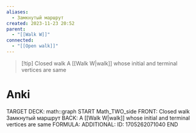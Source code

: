 ```yaml
---
aliases:
  - Замкнутый маршрут
created: 2023-11-23 20:52
parent:
  - "[[Walk W]]"
connected:
  - "[[Open walk]]"
---
```


> [!tip] Closed walk
A [[Walk W|walk]] whose initial and terminal vertices are same


# Anki
TARGET DECK: math::graph
START
Math_TWO_side
FRONT: Closed walk
Замкнутый маршрут
BACK: A [[Walk W|walk]] whose initial and terminal vertices are same
FORMULA: 
ADDITIONAL:
ID: 1705262071040
END











